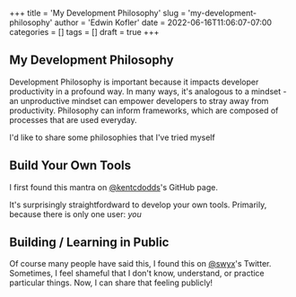 +++
title = 'My Development Philosophy'
slug = 'my-development-philosophy'
author = 'Edwin Kofler'
date = 2022-06-16T11:06:07-07:00
categories = []
tags = []
draft = true
+++

## My Development Philosophy

Development Philosophy is important because it impacts developer productivity in a profound way. In many ways, it's analogous to a mindset - an unproductive mindset can empower developers to stray away from productivity. Philosophy can inform frameworks, which are composed of processes that are used everyday.

I'd like to share some philosophies that I've tried myself

## Build Your Own Tools

I first found this mantra on [@kentcdodds](https://twitter.com/kentcdodds)'s GitHub page.

It's surprisingly straightfordward to develop your own tools. Primarily, because there is only one user: _you_

## Building / Learning in Public

Of course many people have said this, I found this on [@swyx](https://twitter.com/swyx)'s Twitter. Sometimes, I feel shameful that I don't know, understand, or practice particular things. Now, I can share that feeling publicly!
